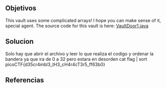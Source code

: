 ## Objetivos
This vault uses some complicated arrays! I hope you can make sense of it, special agent. The source code for this vault is here: [VaultDoor1.java](https://jupiter.challenges.picoctf.org/static/29b91e638ccbd76aaa8c0462d1c64d8d/VaultDoor1.java)
## Solucion
Solo hay que abrir el archivo y leer lo que realiza el codigo y ordenar la bandera ya que ira de 0 a 32 pero estara en desorden
 cat flag | sort       
 picoCTF{d35cr4mbl3_tH3_cH4r4cT3r5_ff63b0}
## Referencias

